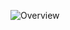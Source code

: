 ![Overview](https://github-readme-stats.vercel.app/api?username=Radioplus&include_all_commits=true&count_private=true&title_color=FFFFFF&text_color=FFFFFF&bg_color=20,000000,000000,000000,000000)

